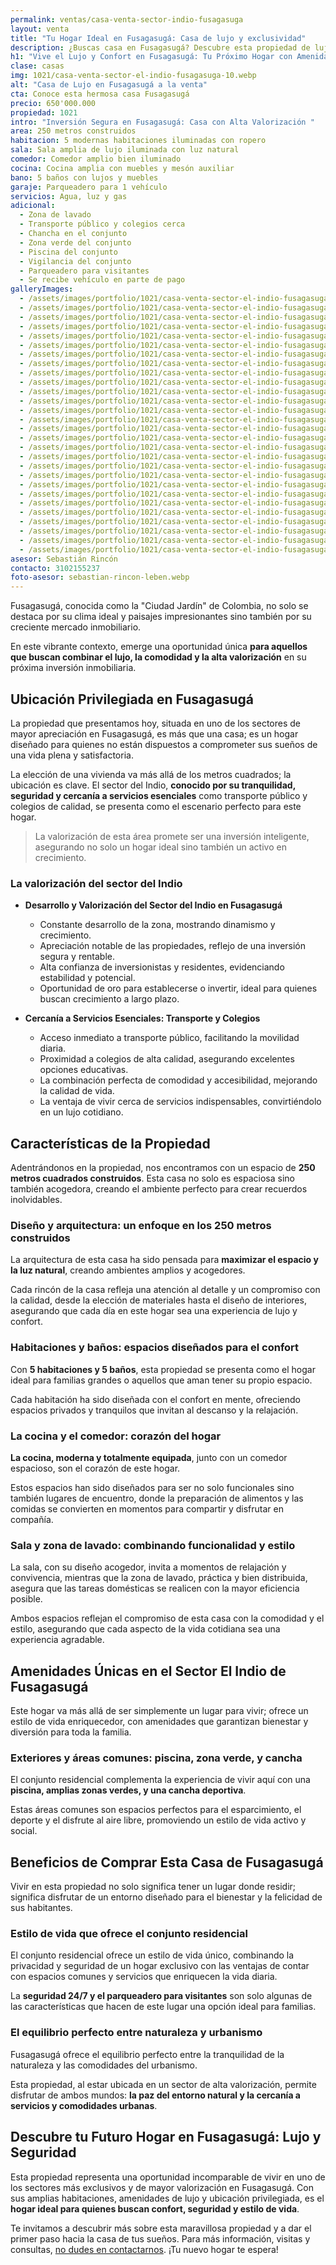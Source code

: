 ```yaml
---
permalink: ventas/casa-venta-sector-indio-fusagasuga
layout: venta
title: "Tu Hogar Ideal en Fusagasugá: Casa de lujo y exclusividad"
description: ¿Buscas casa en Fusagasugá? Descubre esta propiedad de lujo con amenidades únicas. ¡Agenda tu visita hoy! Contacta con LEBEN inmobiliaria para comprarla
h1: "Vive el Lujo y Confort en Fusagasugá: Tu Próximo Hogar con Amenidades Exclusivas"
clase: casas
img: 1021/casa-venta-sector-el-indio-fusagasuga-10.webp
alt: "Casa de Lujo en Fusagasugá a la venta"
cta: Conoce esta hermosa casa Fusagasugá
precio: 650'000.000
propiedad: 1021
intro: "Inversión Segura en Fusagasugá: Casa con Alta Valorización "
area: 250 metros construidos
habitacion: 5 modernas habitaciones iluminadas con ropero
sala: Sala amplia de lujo iluminada con luz natural
comedor: Comedor amplio bien iluminado
cocina: Cocina amplia con muebles y mesón auxiliar
bano: 5 baños con lujos y muebles
garaje: Parqueadero para 1 vehículo
servicios: Agua, luz y gas
adicional:
  - Zona de lavado
  - Transporte público y colegios cerca
  - Chancha en el conjunto
  - Zona verde del conjunto
  - Piscina del conjunto
  - Vigilancia del conjunto
  - Parqueadero para visitantes
  - Se recibe vehículo en parte de pago
galleryImages:
  - /assets/images/portfolio/1021/casa-venta-sector-el-indio-fusagasuga-1.webp
  - /assets/images/portfolio/1021/casa-venta-sector-el-indio-fusagasuga-2.webp
  - /assets/images/portfolio/1021/casa-venta-sector-el-indio-fusagasuga-3.webp
  - /assets/images/portfolio/1021/casa-venta-sector-el-indio-fusagasuga-4.webp
  - /assets/images/portfolio/1021/casa-venta-sector-el-indio-fusagasuga-5.webp
  - /assets/images/portfolio/1021/casa-venta-sector-el-indio-fusagasuga-6.webp
  - /assets/images/portfolio/1021/casa-venta-sector-el-indio-fusagasuga-7.webp
  - /assets/images/portfolio/1021/casa-venta-sector-el-indio-fusagasuga-8.webp
  - /assets/images/portfolio/1021/casa-venta-sector-el-indio-fusagasuga-9.webp
  - /assets/images/portfolio/1021/casa-venta-sector-el-indio-fusagasuga-10.webp
  - /assets/images/portfolio/1021/casa-venta-sector-el-indio-fusagasuga-11.webp
  - /assets/images/portfolio/1021/casa-venta-sector-el-indio-fusagasuga-13.webp
  - /assets/images/portfolio/1021/casa-venta-sector-el-indio-fusagasuga-14.webp
  - /assets/images/portfolio/1021/casa-venta-sector-el-indio-fusagasuga-15.webp
  - /assets/images/portfolio/1021/casa-venta-sector-el-indio-fusagasuga-16.webp
  - /assets/images/portfolio/1021/casa-venta-sector-el-indio-fusagasuga-17.webp
  - /assets/images/portfolio/1021/casa-venta-sector-el-indio-fusagasuga-18.webp
  - /assets/images/portfolio/1021/casa-venta-sector-el-indio-fusagasuga-19.webp
  - /assets/images/portfolio/1021/casa-venta-sector-el-indio-fusagasuga-20.webp
  - /assets/images/portfolio/1021/casa-venta-sector-el-indio-fusagasuga-21.webp
  - /assets/images/portfolio/1021/casa-venta-sector-el-indio-fusagasuga-22.webp
  - /assets/images/portfolio/1021/casa-venta-sector-el-indio-fusagasuga-23.webp
  - /assets/images/portfolio/1021/casa-venta-sector-el-indio-fusagasuga-24.webp
  - /assets/images/portfolio/1021/casa-venta-sector-el-indio-fusagasuga-25.webp
  - /assets/images/portfolio/1021/casa-venta-sector-el-indio-fusagasuga-26.webp
  - /assets/images/portfolio/1021/casa-venta-sector-el-indio-fusagasuga-27.webp
  - /assets/images/portfolio/1021/casa-venta-sector-el-indio-fusagasuga-28.webp
  - /assets/images/portfolio/1021/casa-venta-sector-el-indio-fusagasuga-29.webp
asesor: Sebastián Rincón
contacto: 3102155237
foto-asesor: sebastian-rincon-leben.webp
---
```

Fusagasugá, conocida como la "Ciudad Jardín" de Colombia, no solo se destaca por su clima ideal y paisajes impresionantes sino también por su creciente mercado inmobiliario.

En este vibrante contexto, emerge una oportunidad única **para aquellos que buscan combinar el lujo, la comodidad y la alta valorización** en su próxima inversión inmobiliaria.

## Ubicación Privilegiada en Fusagasugá

La propiedad que presentamos hoy, situada en uno de los sectores de mayor apreciación en Fusagasugá, es más que una casa; es un hogar diseñado para quienes no están dispuestos a comprometer sus sueños de una vida plena y satisfactoria.

La elección de una vivienda va más allá de los metros cuadrados; la ubicación es clave. El sector del Indio, **conocido por su tranquilidad, seguridad y cercanía a servicios esenciales** como transporte público y colegios de calidad, se presenta como el escenario perfecto para este hogar.

>La valorización de esta área promete ser una inversión inteligente, asegurando no solo un hogar ideal sino también un activo en crecimiento.

### La valorización del sector del Indio

- **Desarrollo y Valorización del Sector del Indio en Fusagasugá**
  - Constante desarrollo de la zona, mostrando dinamismo y crecimiento.
  - Apreciación notable de las propiedades, reflejo de una inversión segura y rentable.
  - Alta confianza de inversionistas y residentes, evidenciando estabilidad y potencial.
  - Oportunidad de oro para establecerse o invertir, ideal para quienes buscan crecimiento a largo plazo.

- **Cercanía a Servicios Esenciales: Transporte y Colegios**
  - Acceso inmediato a transporte público, facilitando la movilidad diaria.
  - Proximidad a colegios de alta calidad, asegurando excelentes opciones educativas.
  - La combinación perfecta de comodidad y accesibilidad, mejorando la calidad de vida.
  - La ventaja de vivir cerca de servicios indispensables, convirtiéndolo en un lujo cotidiano.

## Características de la Propiedad

Adentrándonos en la propiedad, nos encontramos con un espacio de **250 metros cuadrados construidos**. Esta casa no solo es espaciosa sino también acogedora, creando el ambiente perfecto para crear recuerdos inolvidables.

### Diseño y arquitectura: un enfoque en los 250 metros construidos

La arquitectura de esta casa ha sido pensada para **maximizar el espacio y la luz natural**, creando ambientes amplios y acogedores.

Cada rincón de la casa refleja una atención al detalle y un compromiso con la calidad, desde la elección de materiales hasta el diseño de interiores, asegurando que cada día en este hogar sea una experiencia de lujo y confort.

### Habitaciones y baños: espacios diseñados para el confort

Con **5 habitaciones y 5 baños**, esta propiedad se presenta como el hogar ideal para familias grandes o aquellos que aman tener su propio espacio.

Cada habitación ha sido diseñada con el confort en mente, ofreciendo espacios privados y tranquilos que invitan al descanso y la relajación.

### La cocina y el comedor: corazón del hogar

**La cocina, moderna y totalmente equipada**, junto con un comedor espacioso, son el corazón de este hogar.

Estos espacios han sido diseñados para ser no solo funcionales sino también lugares de encuentro, donde la preparación de alimentos y las comidas se convierten en momentos para compartir y disfrutar en compañía.

### Sala y zona de lavado: combinando funcionalidad y estilo

La sala, con su diseño acogedor, invita a momentos de relajación y convivencia, mientras que la zona de lavado, práctica y bien distribuida, asegura que las tareas domésticas se realicen con la mayor eficiencia posible.

Ambos espacios reflejan el compromiso de esta casa con la comodidad y el estilo, asegurando que cada aspecto de la vida cotidiana sea una experiencia agradable.

## Amenidades Únicas en el Sector El Indio de Fusagasugá

Este hogar va más allá de ser simplemente un lugar para vivir; ofrece un estilo de vida enriquecedor, con amenidades que garantizan bienestar y diversión para toda la familia.

### Exteriores y áreas comunes: piscina, zona verde, y cancha

El conjunto residencial complementa la experiencia de vivir aquí con una **piscina, amplias zonas verdes, y una cancha deportiva**.

Estas áreas comunes son espacios perfectos para el esparcimiento, el deporte y el disfrute al aire libre, promoviendo un estilo de vida activo y social.

## Beneficios de Comprar Esta Casa de Fusagasugá

Vivir en esta propiedad no solo significa tener un lugar donde residir; significa disfrutar de un entorno diseñado para el bienestar y la felicidad de sus habitantes.

### Estilo de vida que ofrece el conjunto residencial

El conjunto residencial ofrece un estilo de vida único, combinando la privacidad y seguridad de un hogar exclusivo con las ventajas de contar con espacios comunes y servicios que enriquecen la vida diaria.

La **seguridad 24/7 y el parqueadero para visitantes** son solo algunas de las características que hacen de este lugar una opción ideal para familias.

### El equilibrio perfecto entre naturaleza y urbanismo

Fusagasugá ofrece el equilibrio perfecto entre la tranquilidad de la naturaleza y las comodidades del urbanismo.

Esta propiedad, al estar ubicada en un sector de alta valorización, permite disfrutar de ambos mundos: **la paz del entorno natural y la cercanía a servicios y comodidades urbanas**.

## Descubre tu Futuro Hogar en Fusagasugá: Lujo y Seguridad

Esta propiedad representa una oportunidad incomparable de vivir en uno de los sectores más exclusivos y de mayor valorización en Fusagasugá. Con sus amplias habitaciones, amenidades de lujo y ubicación privilegiada, es el **hogar ideal para quienes buscan confort, seguridad y estilo de vida**.

Te invitamos a descubrir más sobre esta maravillosa propiedad y a dar el primer paso hacia la casa de tus sueños. Para más información, visitas y consultas, [no dudes en contactarnos](#asesor). ¡Tu nuevo hogar te espera!
